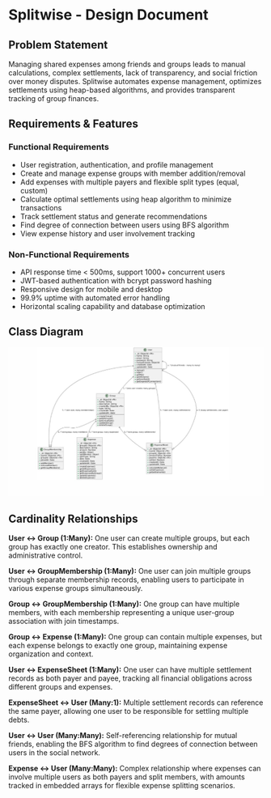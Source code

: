 # Splitwise - Design Document

## Problem Statement

Managing shared expenses among friends and groups leads to manual calculations, complex settlements, lack of transparency, and social friction over money disputes. Splitwise automates expense management, optimizes settlements using heap-based algorithms, and provides transparent tracking of group finances.

## Requirements & Features

### Functional Requirements
- User registration, authentication, and profile management
- Create and manage expense groups with member addition/removal
- Add expenses with multiple payers and flexible split types (equal, custom)
- Calculate optimal settlements using heap algorithm to minimize transactions
- Track settlement status and generate recommendations
- Find degree of connection between users using BFS algorithm
- View expense history and user involvement tracking

### Non-Functional Requirements
- API response time < 500ms, support 1000+ concurrent users
- JWT-based authentication with bcrypt password hashing
- Responsive design for mobile and desktop
- 99.9% uptime with automated error handling
- Horizontal scaling capability and database optimization

## Class Diagram
![class diagrma](class%20diagram.jpeg)


## Cardinality Relationships

**User ↔ Group (1:Many):** One user can create multiple groups, but each group has exactly one creator. This establishes ownership and administrative control.

**User ↔ GroupMembership (1:Many):** One user can join multiple groups through separate membership records, enabling users to participate in various expense groups simultaneously.

**Group ↔ GroupMembership (1:Many):** One group can have multiple members, with each membership representing a unique user-group association with join timestamps.

**Group ↔ Expense (1:Many):** One group can contain multiple expenses, but each expense belongs to exactly one group, maintaining expense organization and context.

**User ↔ ExpenseSheet (1:Many):** One user can have multiple settlement records as both payer and payee, tracking all financial obligations across different groups and expenses.

**ExpenseSheet ↔ User (Many:1):** Multiple settlement records can reference the same payer, allowing one user to be responsible for settling multiple debts.

**User ↔ User (Many:Many):** Self-referencing relationship for mutual friends, enabling the BFS algorithm to find degrees of connection between users in the social network.

**Expense ↔ User (Many:Many):** Complex relationship where expenses can involve multiple users as both payers and split members, with amounts tracked in embedded arrays for flexible expense splitting scenarios.
